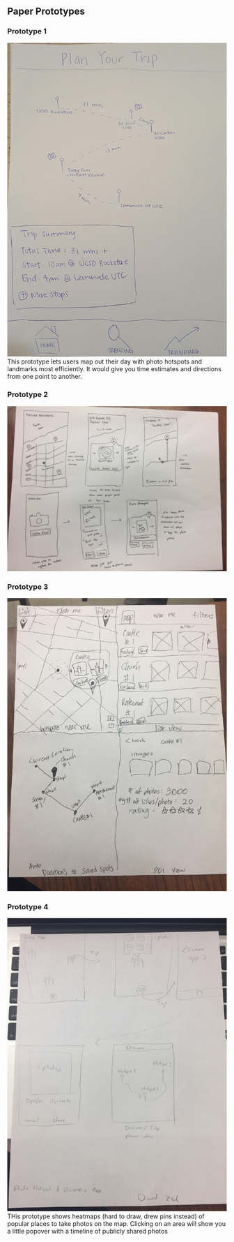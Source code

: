 ## Paper Prototypes

### Prototype 1
![PrototypeJW](images/MapOut.jpg)
This prototype lets users map out their day with photo hotspots and landmarks most efficiently. It would give you time estimates and directions from one point to another.

### Prototype 2
![PrototypeMC](images/PhotoSpot.jpg)

### Prototype 3
![PrototypeOP](images/TripPlanner.JPG)

### Prototype 4
![PrototypeDZ](images/PhotoHotspot.JPG)
THis prototype shows heatmaps (hard to draw, drew pins instead) of popular places to take photos on the map. Clicking on an area will show you a little popover with a timeline of publicly shared photos

